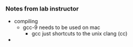 ### Notes from lab instructor
 - compiling
   - gcc-9 needs to be used on mac
     - gcc just shortcuts to the unix clang (cc)
 - 
